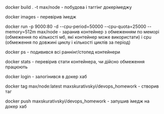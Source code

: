 docker build . -t max/node - побудова і таггінг докерімеджу

docker images - перевірив імедж

docker run -p 9000:80 -d --cpu-period=50000 --cpu-quota=25000 --memory=512m max/node - заранив контейнер з обмеженням по меморі (обмеження по кількості мб, які контейнер може використати) і cpu (обмеження по довжині циклу  і кількості циклів за період)

docker ps - подивився всі раннінг/стопед контейнери

docker stats - перевірив стати контейнера, чи дійсно обмеження працюють

docker login - залогінився в докер хаб

docker tag max/node:latest maxskurativskyi/devops_homework - створив таг

docker push maxskurativskyi/devops_homework - запушив імедж на докер хаб
